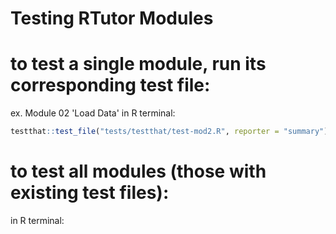 

# Testing RTutor Modules

# to test a single module, run its corresponding test file:
ex. Module 02 'Load Data'
in R terminal:
 ```R
 testthat::test_file("tests/testthat/test-mod2.R", reporter = "summary")
 ```

# to test all modules (those with existing test files):
in R terminal:
```R

```
